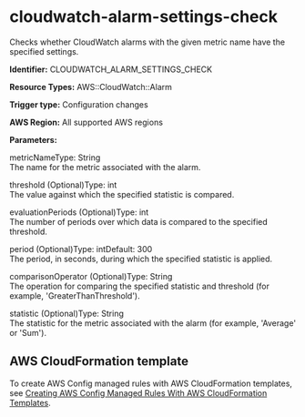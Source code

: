 # cloudwatch\-alarm\-settings\-check<a name="cloudwatch-alarm-settings-check"></a>

Checks whether CloudWatch alarms with the given metric name have the specified settings\. 

**Identifier:** CLOUDWATCH\_ALARM\_SETTINGS\_CHECK

**Resource Types:** AWS::CloudWatch::Alarm

**Trigger type:** Configuration changes

**AWS Region:** All supported AWS regions

**Parameters:**

metricNameType: String  
The name for the metric associated with the alarm\.

threshold \(Optional\)Type: int  
The value against which the specified statistic is compared\.

evaluationPeriods \(Optional\)Type: int  
The number of periods over which data is compared to the specified threshold\.

period \(Optional\)Type: intDefault: 300  
The period, in seconds, during which the specified statistic is applied\.

comparisonOperator \(Optional\)Type: String  
The operation for comparing the specified statistic and threshold \(for example, 'GreaterThanThreshold'\)\.

statistic \(Optional\)Type: String  
The statistic for the metric associated with the alarm \(for example, 'Average' or 'Sum'\)\.

## AWS CloudFormation template<a name="w2aac12c33c15b9d107c17"></a>

To create AWS Config managed rules with AWS CloudFormation templates, see [Creating AWS Config Managed Rules With AWS CloudFormation Templates](aws-config-managed-rules-cloudformation-templates.md)\.